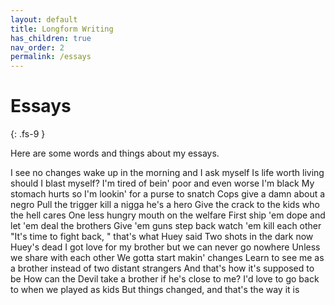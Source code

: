 ```yaml
---
layout: default
title: Longform Writing
has_children: true
nav_order: 2
permalink: /essays
---
```


# Essays
{: .fs-9 }

Here are some words and things about my essays.

I see no changes wake up in the morning and I ask myself
Is life worth living should I blast myself?
I'm tired of bein' poor and even worse I'm black
My stomach hurts so I'm lookin' for a purse to snatch
Cops give a damn about a negro
Pull the trigger kill a nigga he's a hero
Give the crack to the kids who the hell cares
One less hungry mouth on the welfare
First ship 'em dope and let 'em deal the brothers
Give 'em guns step back watch 'em kill each other
"It's time to fight back, " that's what Huey said
Two shots in the dark now Huey's dead
I got love for my brother but we can never go nowhere
Unless we share with each other
We gotta start makin' changes
Learn to see me as a brother instead of two distant strangers
And that's how it's supposed to be
How can the Devil take a brother if he's close to me?
I'd love to go back to when we played as kids
But things changed, and that's the way it is

